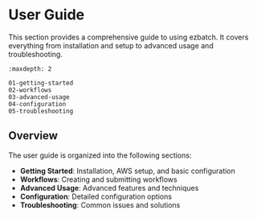 # User Guide

This section provides a comprehensive guide to using ezbatch. It covers everything from installation and setup to advanced usage and troubleshooting.

```{toctree}
:maxdepth: 2

01-getting-started
02-workflows
03-advanced-usage
04-configuration
05-troubleshooting
```

## Overview

The user guide is organized into the following sections:

- **Getting Started**: Installation, AWS setup, and basic configuration
- **Workflows**: Creating and submitting workflows
- **Advanced Usage**: Advanced features and techniques
- **Configuration**: Detailed configuration options
- **Troubleshooting**: Common issues and solutions
